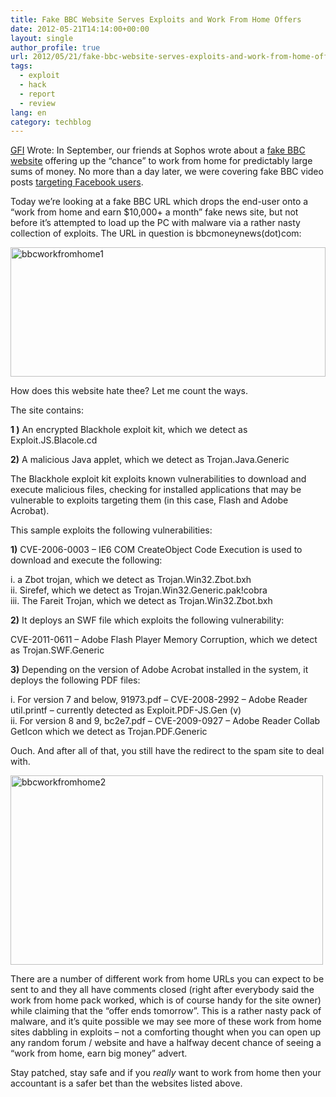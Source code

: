 ```yaml
---
title: Fake BBC Website Serves Exploits and Work From Home Offers
date: 2012-05-21T14:14:00+00:00
layout: single
author_profile: true
url: 2012/05/21/fake-bbc-website-serves-exploits-and-work-from-home-offers/
tags:
  - exploit
  - hack
  - report
  - review
lang: en
category: techblog
---
```

<a href="http://www.gfi.com/blog/" target="_blank">GFI</a> Wrote: In September, our friends at Sophos wrote about a [fake BBC website](http://nakedsecurity.sophos.com/2011/09/22/bbc-news-trust-work-home-scam-spam/) offering up the “chance” to work from home for predictably large sums of money. No more than a day later, we were covering fake BBC video posts [targeting Facebook users](http://www.gfi.com/blog/the-fake-bbc-video-facebook-scam-returns/). 

Today we’re looking at a fake BBC URL which drops the end-user onto a “work from home and earn $10,000+ a month” fake news site, but not before it’s attempted to load up the PC with malware via a rather nasty collection of exploits. The URL in question is bbcmoneynews(dot)com: 

[<img title="bbcworkfromhome1" border="0" alt="bbcworkfromhome1" src="http://lh4.ggpht.com/-Mq31_xZ7eK0/T7pGlAHtx4I/AAAAAAAAGC0/I6ZvdARNCHs/bbcworkfromhome1_thumb%25255B2%25255D.jpg?imgmax=800" width="504" height="207" />](http://lh5.ggpht.com/-tFt5smBlFD4/T7pGjaWZswI/AAAAAAAAGCs/WgqvrPidmjI/s1600-h/bbcworkfromhome1%25255B4%25255D.jpg) 

How does this website hate thee? Let me count the ways. 

The site contains: 

**1 )** An encrypted Blackhole exploit kit, which we detect as Exploit.JS.Blacole.cd 

**2)** A malicious Java applet, which we detect as Trojan.Java.Generic 

The Blackhole exploit kit exploits known vulnerabilities to download and execute malicious files, checking for installed applications that may be vulnerable to exploits targeting them (in this case, Flash and Adobe Acrobat). 

This sample exploits the following vulnerabilities: 

**1)** CVE-2006-0003 – IE6 COM CreateObject Code Execution is used to download and execute the following: 

i. a Zbot trojan, which we detect as Trojan.Win32.Zbot.bxh  
ii. Sirefef, which we detect as Trojan.Win32.Generic.pak!cobra  
iii. The Fareit Trojan, which we detect as Trojan.Win32.Zbot.bxh 

**2)** It deploys an SWF file which exploits the following vulnerability: 

CVE-2011-0611 – Adobe Flash Player Memory Corruption, which we detect as Trojan.SWF.Generic 

**3)** Depending on the version of Adobe Acrobat installed in the system, it deploys the following PDF files: 

i. For version 7 and below, 91973.pdf – CVE-2008-2992 – Adobe Reader util.printf – currently detected as Exploit.PDF-JS.Gen (v)  
ii. For version 8 and 9, bc2e7.pdf – CVE-2009-0927 – Adobe Reader Collab GetIcon which we detect as Trojan.PDF.Generic 

Ouch. And after all of that, you still have the redirect to the spam site to deal with. 

[<img title="bbcworkfromhome2" border="0" alt="bbcworkfromhome2" src="http://lh5.ggpht.com/-9ApyBNdHm58/T7pGqAPCFOI/AAAAAAAAGDE/qjuhaMD0FQI/bbcworkfromhome2_thumb%25255B1%25255D.jpg?imgmax=800" width="500" height="303" />](http://lh6.ggpht.com/-7o9vs2lsuz4/T7pGnbpGJII/AAAAAAAAGC8/NyN8VSPtwO0/s1600-h/bbcworkfromhome2%25255B3%25255D.jpg) 

There are a number of different work from home URLs you can expect to be sent to and they all have comments closed (right after everybody said the work from home pack worked, which is of course handy for the site owner) while claiming that the “offer ends tomorrow”. This is a rather nasty pack of malware, and it’s quite possible we may see more of these work from home sites dabbling in exploits – not a comforting thought when you can open up any random forum / website and have a halfway decent chance of seeing a “work from home, earn big money” advert. 

Stay patched, stay safe and if you _really_ want to work from home then your accountant is a safer bet than the websites listed above.